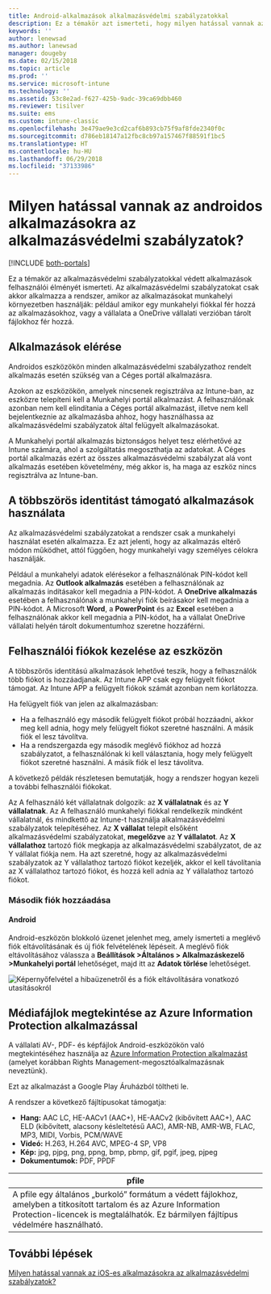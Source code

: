 ```yaml
---
title: Android-alkalmazások alkalmazásvédelmi szabályzatokkal
description: Ez a témakör azt ismerteti, hogy milyen hatással vannak az alkalmazásokra az alkalmazásvédelmi szabályzatok.
keywords: ''
author: lenewsad
ms.author: lanewsad
manager: dougeby
ms.date: 02/15/2018
ms.topic: article
ms.prod: ''
ms.service: microsoft-intune
ms.technology: ''
ms.assetid: 53c8e2ad-f627-425b-9adc-39ca69dbb460
ms.reviewer: tisilver
ms.suite: ems
ms.custom: intune-classic
ms.openlocfilehash: 3e479ae9e3cd2caf6b893cb75f9af8fde2340f0c
ms.sourcegitcommit: d786eb18147a12fbc8cb97a157467f88591f1bc5
ms.translationtype: HT
ms.contentlocale: hu-HU
ms.lasthandoff: 06/29/2018
ms.locfileid: "37133986"
---
```

# <a name="what-to-expect-when-your-android-app-is-managed-by-app-protection-policies"></a>Milyen hatással vannak az androidos alkalmazásokra az alkalmazásvédelmi szabályzatok?

[!INCLUDE [both-portals](./includes/note-for-both-portals.md)]

Ez a témakör az alkalmazásvédelmi szabályzatokkal védett alkalmazások felhasználói élményét ismerteti. Az alkalmazásvédelmi szabályzatokat csak akkor alkalmazza a rendszer, amikor az alkalmazásokat munkahelyi környezetben használják: például amikor egy munkahelyi fiókkal fér hozzá az alkalmazásokhoz, vagy a vállalata a OneDrive vállalati verzióban tárolt fájlokhoz fér hozzá.

##  <a name="access-apps"></a>Alkalmazások elérése

Androidos eszközökön minden alkalmazásvédelmi szabályzathoz rendelt alkalmazás esetén szükség van a Céges portál alkalmazásra.

Azokon az eszközökön, amelyek nincsenek regisztrálva az Intune-ban, az eszközre telepíteni kell a Munkahelyi portál alkalmazást. A felhasználónak azonban nem kell elindítania a Céges portál alkalmazást, illetve nem kell bejelentkeznie az alkalmazásba ahhoz, hogy használhassa az alkalmazásvédelmi szabályzatok által felügyelt alkalmazásokat.

A Munkahelyi portál alkalmazás biztonságos helyet tesz elérhetővé az Intune számára, ahol a szolgáltatás megoszthatja az adatokat. A Céges portál alkalmazás ezért az összes alkalmazásvédelmi szabályzat alá vont alkalmazás esetében követelmény, még akkor is, ha maga az eszköz nincs regisztrálva az Intune-ban.


##  <a name="use-apps-with-multi-identity-support"></a>A többszörös identitást támogató alkalmazások használata

Az alkalmazásvédelmi szabályzatokat a rendszer csak a munkahelyi használat esetén alkalmazza. Ez azt jelenti, hogy az alkalmazás eltérő módon működhet, attól függően, hogy munkahelyi vagy személyes célokra használják.

Például a munkahelyi adatok elérésekor a felhasználónak PIN-kódot kell megadnia. Az **Outlook alkalmazás** esetében a felhasználónak az alkalmazás indításakor kell megadnia a PIN-kódot. A **OneDrive alkalmazás** esetében a felhasználónak a munkahelyi fiók beírásakor kell megadnia a PIN-kódot. A Microsoft **Word**, a **PowerPoint** és az **Excel** esetében a felhasználónak akkor kell megadnia a PIN-kódot, ha a vállalat OneDrive vállalati helyén tárolt dokumentumhoz szeretne hozzáférni.

##  <a name="manage-user-accounts-on-the-device"></a>Felhasználói fiókok kezelése az eszközön

A többszörös identitású alkalmazások lehetővé teszik, hogy a felhasználók több fiókot is hozzáadjanak.  Az Intune APP csak egy felügyelt fiókot támogat.  Az Intune APP a felügyelt fiókok számát azonban nem korlátozza.

Ha felügyelt fiók van jelen az alkalmazásban:
*   Ha a felhasználó egy második felügyelt fiókot próbál hozzáadni, akkor meg kell adnia, hogy mely felügyelt fiókot szeretné használni.  A másik fiók el lesz távolítva.
*   Ha a rendszergazda egy második meglévő fiókhoz ad hozzá szabályzatot, a felhasználónak ki kell választania, hogy mely felügyelt fiókot szeretné használni.  A másik fiók el lesz távolítva.

A következő példák részletesen bemutatják, hogy a rendszer hogyan kezeli a további felhasználói fiókokat.

Az A felhasználó két vállalatnak dolgozik: az **X vállalatnak** és az **Y vállalatnak**. Az A felhasználó munkahelyi fiókkal rendelkezik mindként vállalatnál, és mindkettő az Intune-t használja alkalmazásvédelmi szabályzatok telepítéséhez. Az **X vállalat** telepít elsőként alkalmazásvédelmi szabályzatokat, **megelőzve** az **Y vállalatot**. Az **X vállalathoz** tartozó fiók megkapja az alkalmazásvédelmi szabályzatot, de az Y vállalat fiókja nem. Ha azt szeretné, hogy az alkalmazásvédelmi szabályzatok az Y vállalathoz tartozó fiókot kezeljék, akkor el kell távolítania az X vállalathoz tartozó fiókot, és hozzá kell adnia az Y vállalathoz tartozó fiókot.
### <a name="add-a-second-account"></a>Második fiók hozzáadása
####  <a name="android"></a>Android
Android-eszközön blokkoló üzenet jelenhet meg, amely ismerteti a meglévő fiók eltávolításának és új fiók felvételének lépéseit.  A meglévő fiók eltávolításához válassza a **Beállítások &gt;Általános &gt; Alkalmazáskezelő &gt;Munkahelyi portál** lehetőséget, majd itt az **Adatok törlése** lehetőséget.

![Képernyőfelvétel a hibaüzenetről és a fiók eltávolítására vonatkozó utasításokról](./media/Android_SwitchUser.png)

##  <a name="view-media-files-with-the-azure-information-protection-app"></a>Médiafájlok megtekintése az Azure Information Protection alkalmazással
A vállalati AV-, PDF- és képfájlok Android-eszközökön való megtekintéséhez használja az [Azure Information Protection alkalmazást](https://play.google.com/store/apps/details?id=com.microsoft.ipviewer) (amelyet korábban Rights Management-megosztóalkalmazásnak neveztünk).

Ezt az alkalmazást a Google Play Áruházból töltheti le.  

A rendszer a következő fájltípusokat támogatja:

* **Hang:** AAC LC, HE-AACv1 (AAC+), HE-AACv2 (kibővített AAC+), AAC ELD (kibővített, alacsony késleltetésű AAC), AMR-NB, AMR-WB, FLAC, MP3, MIDI, Vorbis, PCM/WAVE
* **Videó:** H.263, H.264 AVC, MPEG-4 SP, VP8
* **Kép:** jpg, pjpg, png, ppng, bmp, pbmp, gif, pgif, jpeg, pjpeg
* **Dokumentumok:** PDF, PPDF


|**pfile**|
|----|
|A pfile egy általános „burkoló” formátum a védett fájlokhoz, amelyben a titkosított tartalom és az Azure Information Protection-licencek is megtalálhatók. Ez bármilyen fájltípus védelmére használható.|

## <a name="next-steps"></a>További lépések
[Milyen hatással vannak az iOS-es alkalmazásokra az alkalmazásvédelmi szabályzatok?](end-user-mam-apps-ios.md)
